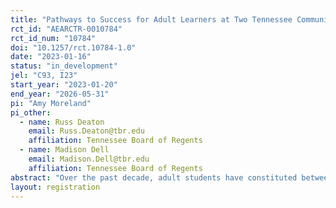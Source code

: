 ```yaml
---
title: "Pathways to Success for Adult Learners at Two Tennessee Community Colleges: Evidence from a Field Experiment"
rct_id: "AEARCTR-0010784"
rct_id_num: "10784"
doi: "10.1257/rct.10784-1.0"
date: "2023-01-16"
status: "in_development"
jel: "C93, I23"
start_year: "2023-01-20"
end_year: "2026-05-31"
pi: "Amy Moreland"
pi_other:
  - name: Russ Deaton
    email: Russ.Deaton@tbr.edu
    affiliation: Tennessee Board of Regents
  - name: Madison Dell
    email: Madison.Dell@tbr.edu
    affiliation: Tennessee Board of Regents
abstract: "Over the past decade, adult students have constituted between 24% and 36% of fall enrollment in the Tennessee community college system. However, many of these students have struggled to persist and complete a credential. Three-year graduation rates for adult students have held steady at approximately 23% for the last four years. Adults who complete a credential stand to realize significant benefits to their employment prospects and earnings, but too few adults persist to completion to experience these benefits. To address the challenges adult students face on their path to a college credential, we will partner with two colleges (Jackson State Community College and Northeast State Community College) to redesign the experience of adults in their first year of college, including students who are new to college and students who are returning to college after time away. The intervention includes two components: redesigned general education courses and success coaches who are embedded within those courses. We will offer stipends to five faculty members per year at each partner college to incorporate adult-friendly teaching strategies into the general education courses they teach. Half of the eligible adult students who enroll in these redesigned courses will be randomly assigned to coaching. Coaches will have a caseload of no more than 150 students, which is substantially lower than the average caseload of 569 students per relational advisor at Tennessee community colleges. Coaches will meet with students two times in each semester (either in person or virtually) and will reach out at least weekly via text message and email, with the goals of connecting students with campus resources, helping them identify majors and careers that are most relevant to their goals, and supporting their academic progress. For students enrolled in the redesigned courses, coaches will work closely with instructors to monitor the progress of their assigned students and proactively intervene as students encounter difficulties. Because we will estimate the impact of each component of the intervention separately as well as the two components together, the experiment will have three treatment arms: (1) coaching only; (2) course redesign only; and (3) coaching and course redesign. Students are eligible to participate in the intervention if they meet the following criteria: enrolled as a degree- or certificate-seeking student at Jackson State or Northeast State; graduated from high school more than five years ago; either in their first-ever semester of college or in their first semester back in college after a break of at least one semester (excluding summer); and not part of any special populations that will be excluded from the sample (i.e., students who have access to enhanced advising through another program on campus and students in prison education programs). We will provide coaching for five cohorts (i.e., students beginning in each of the fall and spring semesters between spring 2023 and spring 2025), and students will receive coaching for a full academic year. Spring 2023 will serve as a pilot of the intervention, and data from this semester will not be included in the experimental evaluation. For each cohort, we will randomize students into the treatment and control conditions after stratifying by college (i.e., site), student type (i.e., first-time or returning student), and enrollment in a redesigned course section. Randomization occurs at the individual level. Across the two years, we will assign up to 600 students to the two coaches at Jackson State and up to 900 students to the three coaches at Northeast State to maintain a caseload of no more than 150 students per coach in a year. Based on enrollment data from the most recent academic year and expected adult enrollment in the redesigned courses, we estimate that there will be approximately 650 students in the treatment arms and 416 students in the control group at Jackson State. We expect that there will be approximately 950 students in the treatment arms and 768 students in the control group at Northeast State. Our primary outcomes of interest are course success rates, semester-to-semester persistence, year-to-year persistence, and two-year completion rates. We will treat all other outcomes and subgroup analyses as exploratory."
layout: registration
---
```



